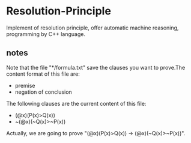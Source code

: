 # Resolution-Principle
Implement of resolution principle, offer automatic machine reasoning, programming by C++ language.

## notes
Note that the file "*/formula.txt" save the clauses you want to prove.The content format of this file are:

- premise
- negation of conclusion

The following clauses are the current content of this file:

- (@x)(P(x)>Q(x))
- ~(@x)(~Q(x)>~P(x))
  
Actually, we are going to prove "(@x)(P(x)>Q(x)) -> (@x)(~Q(x)>~P(x))".
